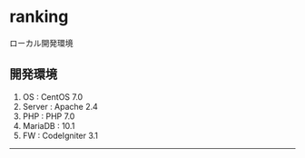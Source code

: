 # ranking

ローカル開発環境

## 開発環境

1. OS : CentOS 7.0  
2. Server : Apache 2.4  
3. PHP : PHP 7.0  
4. MariaDB : 10.1
5. FW : CodeIgniter 3.1

***
